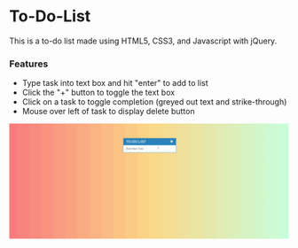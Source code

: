 # To-Do-List
This is a to-do list made using HTML5, CSS3, and Javascript with jQuery.

### Features
<ul>
  <li>Type task into text box and hit "enter" to add to list</li>
  <li>Click the "+" button to toggle the text box</li>
  <li>Click on a task to toggle completion (greyed out text and strike-through)</li>
  <li>Mouse over left of task to display delete button</li>  
</ul>

<img src="Todo.gif">
